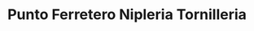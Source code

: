 ---
title: "Punto Ferretero Nipleria Tornilleria"
url: /cojutepeque/punto-ferretero-nipleria-tornilleria/
shop: hardware
---